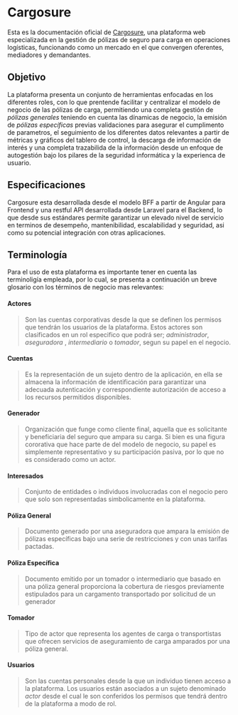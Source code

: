 # Cargosure

Esta es la documentación oficial de [Cargosure](https://www.cargosure.co), una plataforma web especializada en la gestión de pólizas de seguro para carga en operaciones logísticas, funcionando como un mercado en el que convergen oferentes, mediadores y demandantes.

## Objetivo

La plataforma presenta un conjunto de herramientas enfocadas en los diferentes roles, con lo que prentende facilitar y centralizar el modelo de negocio de las pólizas de carga, permitiendo una completa gestión de *pólizas generales* teniendo en cuenta las dínamicas de negocio, la emisión de *pólizas específicas* previas validaciones para asegurar el cumplimento de parametros, el seguimiento de los diferentes datos relevantes a partir de métricas y gráficos del tablero de control, la descarga de información de interés y una completa trazabilida de la información desde un enfoque de autogestión bajo los pilares de la seguridad informática y la experienca de usuario. 

## Especificaciones

Cargosure esta desarrollada desde el modelo BFF a partir de Angular para Frontend y una restful API desarrollada desde Laravel para el Backend, lo que desde sus estándares permite garantizar un elevado nivel de servicio  en terminos de desempeño, mantenibilidad, escalabilidad y seguridad, asi como su potencial integración con otras aplicaciones.

## Terminología

Para el uso de esta plataforma es importante tener en cuenta las terminoligía empleada, por lo cual, se presenta a continuación un breve glosario con los términos de negocio mas relevantes:


#### Actores

 > Son las cuentas corporativas desde la que se definen los permisos que tendrán los usuarios de la plataforma. Estos actores son clasificados en un rol especifico que podrá ser; *administrador*, *aseguradora* , *intermediario* o *tomador*, segun su papel en el negocio.

#### Cuentas

> Es la representación de un sujeto dentro de la aplicación, en ella se almacena la información de identificación para garantizar una adecuada autenticación y correspondiente autorización de acceso a los recursos permitidos disponibles.

#### Generador

> Organización que funge como cliente final, aquella que es solicitante y beneficiaria del seguro que ampara su carga. Si bien es una figura cororativa que hace parte de del modelo de negocio, su papel es simplemente representativo y su participación pasiva, por lo que no es considerado como un actor.

#### Interesados

> Conjunto de entidades o individuos involucradas con el negocio pero que solo son representadas simbolicamente en la plataforma.


#### Póliza General

> Documento generado por una aseguradora que ampara la emisión de pólizas específicas bajo una serie de restricciones y con unas tarífas pactadas.

#### Póliza Específica

> Documento emitido por un tomador o intermediario que basado en una póliza general proporciona la cobertura de riesgos previamente estipulados para un cargamento transportado por solicitud de un generador

#### Tomador

> Tipo de actor que representa los agentes de carga o transportistas que ofrecen servicios de aseguramiento de carga amparados por una póliza general. 

#### Usuarios

>Son las cuentas personales desde la que un individuo tienen acceso a la plataforma. Los usuarios están asociados a un sujeto denominado *actor* desde el cual le son conferidos los permisos que tendrá dentro de la plataforma a modo de rol.

